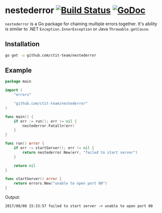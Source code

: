 # nestederror [![Build Status](https://travis-ci.org/ctit-team/nestederror.svg?branch=master)](https://travis-ci.org/ctit-team/nestederror) [![GoDoc](https://godoc.org/github.com/ctit-team/nestederror?status.svg)](https://godoc.org/github.com/ctit-team/nestederror)

`nestederror` is a Go package for chaining multiple errors together. It's ability is similar to .NET `Exception.InnerException` or Java `Throwable.getCause`.

## Installation

```sh
go get -u github.com/ctit-team/nestederror
```

## Example

```go
package main

import (
    "errors"

    "github.com/ctit-team/nestederror"
)

func main() {
    if err := run(); err != nil {
        nestederror.Fatalln(err)
    }
}

func run() error {
    if err := startServer(); err != nil {
        return nestederror.New(err, "failed to start server")
    }

    return nil
}

func startServer() error {
    return errors.New("unable to open port 80")
}
```

Output:

```text
2017/08/08 15:33:57 failed to start server -> unable to open port 80
```
